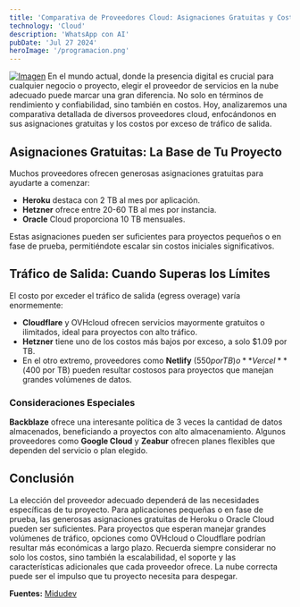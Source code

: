 ```yaml
---
title: 'Comparativa de Proveedores Cloud: Asignaciones Gratuitas y Costos de Tráfico'
technology: 'Cloud'
description: 'WhatsApp con AI'
pubDate: 'Jul 27 2024'
heroImage: '/programacion.png'
---
```

[![Imagen](https://pbs.twimg.com/media/GHXsKtiXgAAXAZY?format=jpg&name=4096x4096)](https://pbs.twimg.com/media/GHXsKtiXgAAXAZY?format=jpg&name=4096x4096)
En el mundo actual, donde la presencia digital es crucial para cualquier negocio o proyecto, elegir el proveedor de servicios en la nube adecuado puede marcar una gran diferencia. No solo en términos de rendimiento y confiabilidad, sino también en costos. Hoy, analizaremos una comparativa detallada de diversos proveedores cloud, enfocándonos en sus asignaciones gratuitas y los costos por exceso de tráfico de salida.

## Asignaciones Gratuitas: La Base de Tu Proyecto
Muchos proveedores ofrecen generosas asignaciones gratuitas para ayudarte a comenzar:
- **Heroku** destaca con 2 TB al mes por aplicación.
- **Hetzner** ofrece entre 20-60 TB al mes por instancia.
- **Oracle** Cloud proporciona 10 TB mensuales.

Estas asignaciones pueden ser suficientes para proyectos pequeños o en fase de prueba, permitiéndote escalar sin costos iniciales significativos.
## Tráfico de Salida: Cuando Superas los Límites
El costo por exceder el tráfico de salida (egress overage) varía enormemente:
- **Cloudflare** y OVHcloud ofrecen servicios mayormente gratuitos o ilimitados, ideal para proyectos con alto tráfico.
- **Hetzner** tiene uno de los costos más bajos por exceso, a solo $1.09 por TB.
- En el otro extremo, proveedores como **Netlify** ($550 por TB) o **Vercel** ($400 por TB) pueden resultar costosos para proyectos que manejan grandes volúmenes de datos.

### Consideraciones Especiales
**Backblaze** ofrece una interesante política de 3 veces la cantidad de datos almacenados, beneficiando a proyectos con alto almacenamiento.
Algunos proveedores como **Google Cloud** y **Zeabur** ofrecen planes flexibles que dependen del servicio o plan elegido.

## Conclusión
La elección del proveedor adecuado dependerá de las necesidades específicas de tu proyecto. Para aplicaciones pequeñas o en fase de prueba, las generosas asignaciones gratuitas de Heroku o Oracle Cloud pueden ser suficientes. Para proyectos que esperan manejar grandes volúmenes de tráfico, opciones como OVHcloud o Cloudflare podrían resultar más económicas a largo plazo.
Recuerda siempre considerar no solo los costos, sino también la escalabilidad, el soporte y las características adicionales que cada proveedor ofrece. La nube correcta puede ser el impulso que tu proyecto necesita para despegar.

**Fuentes:** [Midudev](https://www.youtube.com/watch?v=bEdaywcuo0M&vl=es)